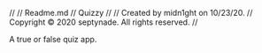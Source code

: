 //
// Readme.md
// Quizzy
//
// Created by midn1ght on 10/23/20.
// Copyright © 2020 septynade. All rights reserved.
//

A true or false quiz app.
